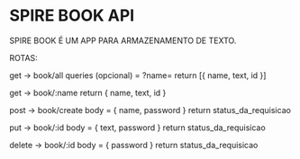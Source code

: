 # SPIRE BOOK API

SPIRE BOOK É UM APP PARA ARMAZENAMENTO DE TEXTO.

ROTAS:

get -> book/all
queries (opcional) = ?name=
return [{ name, text, id }]

get -> book/:name
return { name, text, id }

post -> book/create
body = { name, password }
return status_da_requisicao

put -> book/:id
body = { text, password }
return status_da_requisicao

delete -> book/:id
body = { password }
return status_da_requisicao
